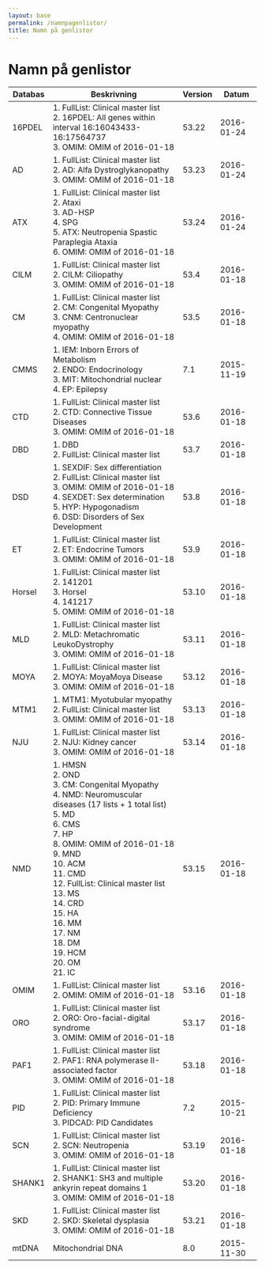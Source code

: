 ```yaml
---
layout: base
permalink: /namnpagenlistor/
title: Namn på genlistor
---
```


# Namn på genlistor

|Databas|Beskrivning|Version|Datum|
|---|---|---|---|
|16PDEL|1. FullList: Clinical master list<br />2. 16PDEL: All genes within interval 16:16043433-16:17564737<br />3. OMIM: OMIM of 2016-01-18<br />|53.22|2016-01-24|
|AD|1. FullList: Clinical master list<br />2. AD: Alfa Dystroglykanopathy<br />3. OMIM: OMIM of 2016-01-18<br />|53.23|2016-01-24|
|ATX|1. FullList: Clinical master list<br />2. Ataxi<br />3. AD-HSP<br />4. SPG<br />5. ATX: Neutropenia Spastic Paraplegia Ataxia<br />6. OMIM: OMIM of 2016-01-18<br />|53.24|2016-01-24|
|CILM|1. FullList: Clinical master list<br />2. CILM: Ciliopathy<br />3. OMIM: OMIM of 2016-01-18<br />|53.4|2016-01-18|
|CM|1. FullList: Clinical master list<br />2. CM: Congenital Myopathy<br />3. CNM: Centronuclear myopathy<br />4. OMIM: OMIM of 2016-01-18<br />|53.5|2016-01-18|
|CMMS|1. IEM: Inborn Errors of Metabolism<br />2. ENDO: Endocrinology<br />3. MIT: Mitochondrial nuclear<br />4. EP: Epilepsy<br />|7.1|2015-11-19|
|CTD|1. FullList: Clinical master list<br />2. CTD: Connective Tissue Diseases<br />3. OMIM: OMIM of 2016-01-18<br />|53.6|2016-01-18|
|DBD|1. DBD<br />2. FullList: Clinical master list<br />|53.7|2016-01-18|
|DSD|1. SEXDIF: Sex differentiation<br />2. FullList: Clinical master list<br />3. OMIM: OMIM of 2016-01-18<br />4. SEXDET: Sex determination<br />5. HYP: Hypogonadism<br />6. DSD: Disorders of Sex Development<br />|53.8|2016-01-18|
|ET|1. FullList: Clinical master list<br />2. ET: Endocrine Tumors<br />3. OMIM: OMIM of 2016-01-18<br />|53.9|2016-01-18|
|Horsel|1. FullList: Clinical master list<br />2. 141201<br />3. Horsel<br />4. 141217<br />5. OMIM: OMIM of 2016-01-18<br />|53.10|2016-01-18|
|MLD|1. FullList: Clinical master list<br />2. MLD: Metachromatic LeukoDystrophy<br />3. OMIM: OMIM of 2016-01-18<br />|53.11|2016-01-18|
|MOYA|1. FullList: Clinical master list<br />2. MOYA: MoyaMoya Disease<br />3. OMIM: OMIM of 2016-01-18<br />|53.12|2016-01-18|
|MTM1|1. MTM1: Myotubular myopathy<br />2. FullList: Clinical master list<br />3. OMIM: OMIM of 2016-01-18<br />|53.13|2016-01-18|
|NJU|1. FullList: Clinical master list<br />2. NJU: Kidney cancer<br />3. OMIM: OMIM of 2016-01-18<br />|53.14|2016-01-18|
|NMD|1. HMSN<br />2. OND<br />3. CM: Congenital Myopathy<br />4. NMD: Neuromuscular diseases (17 lists + 1 total list)<br />5. MD<br />6. CMS<br />7. HP<br />8. OMIM: OMIM of 2016-01-18<br />9. MND<br />10. ACM<br />11. CMD<br />12. FullList: Clinical master list<br />13. MS<br />14. CRD<br />15. HA<br />16. MM<br />17. NM<br />18. DM<br />19. HCM<br />20. OM<br />21. IC<br />|53.15|2016-01-18|
|OMIM|1. FullList: Clinical master list<br />2. OMIM: OMIM of 2016-01-18<br />|53.16|2016-01-18|
|ORO|1. FullList: Clinical master list<br />2. ORO: Oro-facial-digital syndrome<br />3. OMIM: OMIM of 2016-01-18<br />|53.17|2016-01-18|
|PAF1|1. FullList: Clinical master list<br />2. PAF1: RNA polymerase II-associated factor<br />3. OMIM: OMIM of 2016-01-18<br />|53.18|2016-01-18|
|PID|1. FullList: Clinical master list<br />2. PID: Primary Immune Deficiency<br />3. PIDCAD: PID Candidates<br />|7.2|2015-10-21|
|SCN|1. FullList: Clinical master list<br />2. SCN: Neutropenia<br />3. OMIM: OMIM of 2016-01-18<br />|53.19|2016-01-18|
|SHANK1|1. FullList: Clinical master list<br />2. SHANK1: SH3 and multiple ankyrin repeat domains 1<br />3. OMIM: OMIM of 2016-01-18<br />|53.20|2016-01-18|
|SKD|1. FullList: Clinical master list<br />2. SKD: Skeletal dysplasia<br />3. OMIM: OMIM of 2016-01-18<br />|53.21|2016-01-18|
|mtDNA|Mitochondrial DNA|8.0|2015-11-30|
